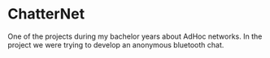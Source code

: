 # ChatterNet
One of the projects during my bachelor years about AdHoc networks. In the project we were trying to develop an anonymous bluetooth chat. 
